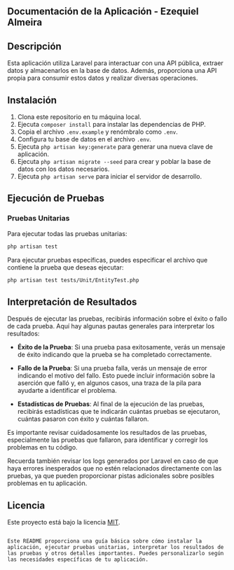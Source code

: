 
## Documentación de la Aplicación - Ezequiel Almeira

## Descripción

Esta aplicación utiliza Laravel para interactuar con una API pública, extraer datos y almacenarlos en la base de datos. Además, proporciona una API propia para consumir estos datos y realizar diversas operaciones.

## Instalación

1. Clona este repositorio en tu máquina local.
2. Ejecuta `composer install` para instalar las dependencias de PHP.
3. Copia el archivo `.env.example` y renómbralo como `.env`.
4. Configura tu base de datos en el archivo `.env`.
5. Ejecuta `php artisan key:generate` para generar una nueva clave de aplicación.
6. Ejecuta `php artisan migrate --seed` para crear y poblar la base de datos con los datos necesarios.
7. Ejecuta `php artisan serve` para iniciar el servidor de desarrollo.

## Ejecución de Pruebas

### Pruebas Unitarias

Para ejecutar todas las pruebas unitarias:

```bash
php artisan test
```

Para ejecutar pruebas específicas, puedes especificar el archivo que contiene la prueba que deseas ejecutar:

```bash
php artisan test tests/Unit/EntityTest.php
```

## Interpretación de Resultados

Después de ejecutar las pruebas, recibirás información sobre el éxito o fallo de cada prueba. Aquí hay algunas pautas generales para interpretar los resultados:

- **Éxito de la Prueba**: Si una prueba pasa exitosamente, verás un mensaje de éxito indicando que la prueba se ha completado correctamente.
  
- **Fallo de la Prueba**: Si una prueba falla, verás un mensaje de error indicando el motivo del fallo. Esto puede incluir información sobre la aserción que falló y, en algunos casos, una traza de la pila para ayudarte a identificar el problema.

- **Estadísticas de Pruebas**: Al final de la ejecución de las pruebas, recibirás estadísticas que te indicarán cuántas pruebas se ejecutaron, cuántas pasaron con éxito y cuántas fallaron.

Es importante revisar cuidadosamente los resultados de las pruebas, especialmente las pruebas que fallaron, para identificar y corregir los problemas en tu código.

Recuerda también revisar los logs generados por Laravel en caso de que haya errores inesperados que no estén relacionados directamente con las pruebas, ya que pueden proporcionar pistas adicionales sobre posibles problemas en tu aplicación.

## Licencia

Este proyecto está bajo la licencia [MIT](https://opensource.org/licenses/MIT).
```

Este README proporciona una guía básica sobre cómo instalar la aplicación, ejecutar pruebas unitarias, interpretar los resultados de las pruebas y otros detalles importantes. Puedes personalizarlo según las necesidades específicas de tu aplicación.
